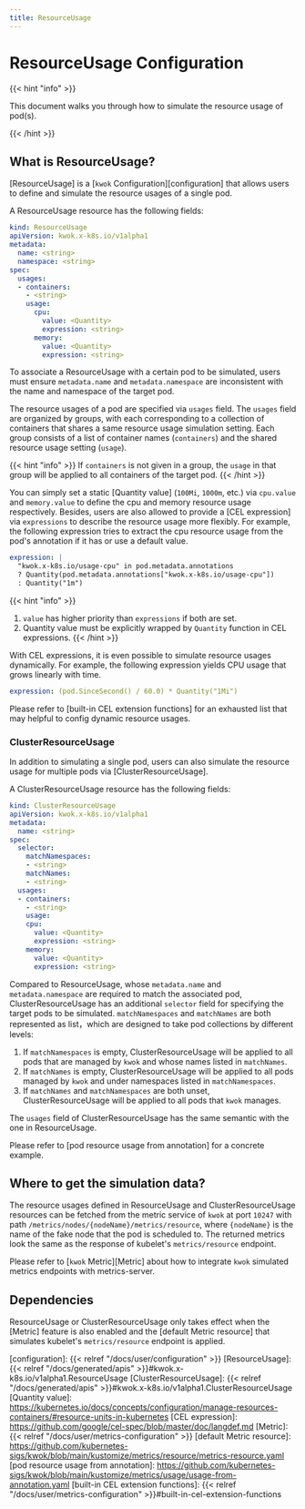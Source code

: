 ```yaml
---
title: ResourceUsage
---
```


# ResourceUsage Configuration

{{< hint "info" >}}

This document walks you through how to simulate the resource usage of pod(s).

{{< /hint >}}

## What is ResourceUsage?

[ResourceUsage] is a [`kwok` Configuration][configuration] that allows users to define and simulate the resource usages of a single pod.

A ResourceUsage resource has the following fields:

``` yaml
kind: ResourceUsage
apiVersion: kwok.x-k8s.io/v1alpha1
metadata:
  name: <string>
  namespace: <string>
spec:
  usages:
  - containers:
    - <string>
    usage:
      cpu:
        value: <Quantity>
        expression: <string>
      memory:
        value: <Quantity>
        expression: <string>
```

To associate a ResourceUsage with a certain pod to be simulated, users must ensure `metadata.name` and `metadata.namespace` are inconsistent with the name and namespace of the target pod.

The resource usages of a pod are specified via `usages` field.
The `usages` field are organized by groups, with each corresponding to a collection of containers that shares a same resource usage simulation setting.
Each group consists of a list of container names (`containers`) and the shared resource usage setting (`usage`).

{{< hint "info" >}}
If `containers` is not given in a group, the `usage` in that group will be applied to all containers of the target pod.
{{< /hint >}}

You can simply set a static [Quantity value] (`100Mi`, `1000m`, etc.) via `cpu.value` and `memory.value` to define the cpu and memory resource usage respectively.
Besides, users are also allowed to provide a [CEL expression] via `expressions` to describe the resource usage more flexibly. For example,
the following expression tries to extract the cpu resource usage from the pod's annotation if it has or use a default value.
```yaml
expression: |
  "kwok.x-k8s.io/usage-cpu" in pod.metadata.annotations
  ? Quantity(pod.metadata.annotations["kwok.x-k8s.io/usage-cpu"])
  : Quantity("1m")
```

{{< hint "info" >}}
1. `value` has higher priority than `expressions` if both are set.
2. Quantity value must be explicitly wrapped by `Quantity` function in CEL expressions.
{{< /hint >}}

With CEL expressions, it is even possible to simulate resource usages dynamically. For example, the following expression
yields CPU usage that grows linearly with time.
```yaml
expression: (pod.SinceSecond() / 60.0) * Quantity("1Mi")
```
Please refer to [built-in CEL extension functions] for an exhausted list that may helpful to config dynamic resource usages.


### ClusterResourceUsage

In addition to simulating a single pod, users can also simulate the resource usage for multiple pods via [ClusterResourceUsage].

A ClusterResourceUsage resource has the following fields:

``` yaml
kind: ClusterResourceUsage
apiVersion: kwok.x-k8s.io/v1alpha1
metadata:
  name: <string>
spec:
  selector:
    matchNamespaces:
    - <string>
    matchNames:
    - <string>
  usages:
  - containers:
    - <string>
    usage:
    cpu:
      value: <Quantity>
      expression: <string>
    memory:
      value: <Quantity>
      expression: <string>
```
Compared to ResourceUsage, whose `metadata.name` and `metadata.namespace` are required to match the associated pod, 
ClusterResourceUsage has an additional `selector` field for specifying the target pods to be simulated.
`matchNamespaces` and `matchNames` are both represented as list，which are designed to take pod collections by different levels:

1. If `matchNamespaces` is empty, ClusterResourceUsage will be applied to all pods that are managed by `kwok` and whose names listed in `matchNames`.
2. If `matchNames` is empty, ClusterResourceUsage will be applied to all pods managed by `kwok` and under namespaces listed in `matchNamespaces`.
3. If `matchNames` and `matchNamespaces` are both unset, ClusterResourceUsage will be applied to all pods that `kwok` manages.

The `usages` field of ClusterResourceUsage has the same semantic with the one in ResourceUsage.

Please refer to [pod resource usage from annotation] for a concrete example.

## Where to get the simulation data?

The resource usages defined in ResourceUsage and ClusterResourceUsage resources can be fetched from the metric service of `kwok` at port `10247` with path `/metrics/nodes/{nodeName}/metrics/resource`,
where `{nodeName}` is the name of the fake node that the pod is scheduled to.
The returned metrics look the same as the response of kubelet's `metrics/resource` endpoint.

Please refer to [`kwok` Metric][Metric] about how to integrate `kwok` simulated metrics endpoints with metrics-server.  

## Dependencies

ResourceUsage or ClusterResourceUsage only takes effect when the [Metric] feature is also enabled and the
[default Metric resource] that simulates kubelet's `metrics/resource` endpoint is applied. 


[configuration]: {{< relref "/docs/user/configuration" >}}
[ResourceUsage]: {{< relref "/docs/generated/apis" >}}#kwok.x-k8s.io/v1alpha1.ResourceUsage
[ClusterResourceUsage]: {{< relref "/docs/generated/apis" >}}#kwok.x-k8s.io/v1alpha1.ClusterResourceUsage
[Quantity value]: https://kubernetes.io/docs/concepts/configuration/manage-resources-containers/#resource-units-in-kubernetes
[CEL expression]: https://github.com/google/cel-spec/blob/master/doc/langdef.md
[Metric]: {{< relref "/docs/user/metrics-configuration" >}}
[default Metric resource]:  https://github.com/kubernetes-sigs/kwok/blob/main/kustomize/metrics/resource/metrics-resource.yaml
[pod resource usage from annotation]: https://github.com/kubernetes-sigs/kwok/blob/main/kustomize/metrics/usage/usage-from-annotation.yaml
[built-in CEL extension functions]: {{< relref "/docs/user/metrics-configuration" >}}#built-in-cel-extension-functions
